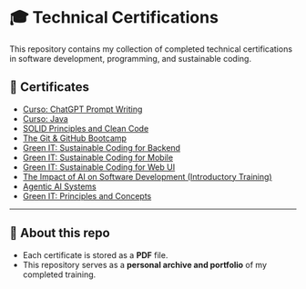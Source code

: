 # 🎓 Technical Certifications

This repository contains my collection of completed technical certifications in software development, programming, and sustainable coding.

## 📜 Certificates

- [Curso: ChatGPT Prompt Writing](Curso-ChatGPT-Prompt-Writing.pdf)  
- [Curso: Java](Curso-Java.pdf)  
- [SOLID Principles and Clean Code](Solid-principles-and-clean-code.pdf)  
- [The Git & GitHub Bootcamp](The-Git-&-Github-Bootcamp.pdf)  
- [Green IT: Sustainable Coding for Backend](Green-IT-Sustainable-Coding-for-Backend.pdf)  
- [Green IT: Sustainable Coding for Mobile](Green-IT-Sustainable-Coding-for-Mobile.pdf)  
- [Green IT: Sustainable Coding for Web UI](Green-IT-Sustainable-Coding-for-Web-UI.pdf)  
- [The Impact of AI on Software Development (Introductory Training)](The-Impact-of-AI-on-Software-Development-Introductory-Training.pdf)  
- [Agentic AI Systems](Agentic-AI-Systems.pdf)  
- [Green IT: Principles and Concepts](Green-IT-Principles-and-Concepts.pdf)  

---

## 🚀 About this repo
- Each certificate is stored as a **PDF** file.  
- This repository serves as a **personal archive and portfolio** of my completed training.  

